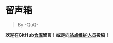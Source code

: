 # 留声箱

> By -QuQ-

**欢迎在GitHub[仓库](https://github.com/orgs/WHUDAYS/discussions)留言！或是向[站点维护人员](/maintainer/)投稿！**